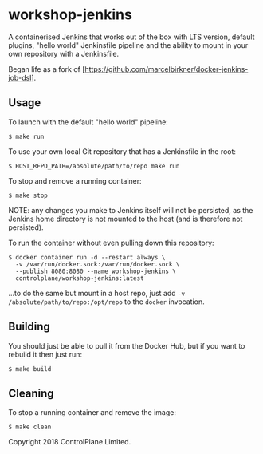 # workshop-jenkins

A containerised Jenkins that works out of the box with LTS version, default
plugins, "hello world" Jenkinsfile pipeline and the ability to mount in your
own repository with a Jenkinsfile.

Began life as a fork of [https://github.com/marcelbirkner/docker-jenkins-job-dsl].

## Usage

To launch with the default "hello world" pipeline:

```
$ make run
```

To use your own local Git repository that has a Jenkinsfile in the root:

```
$ HOST_REPO_PATH=/absolute/path/to/repo make run
```

To stop and remove a running container:

```
$ make stop
```

NOTE: any changes you make to Jenkins itself will not be persisted, as the
Jenkins home directory is not mounted to the host (and is therefore not
persisted).

To run the container without even pulling down this repository:

```
$ docker container run -d --restart always \
  -v /var/run/docker.sock:/var/run/docker.sock \
  --publish 8080:8080 --name workshop-jenkins \
  controlplane/workshop-jenkins:latest
```

...to do the same but mount in a host repo, just add
`-v /absolute/path/to/repo:/opt/repo` to the `docker` invocation.

## Building

You should just be able to pull it from the Docker Hub, but if you want to
rebuild it then just run:

```
$ make build
```

## Cleaning

To stop a running container and remove the image:

```
$ make clean
```

Copyright 2018 ControlPlane Limited.
